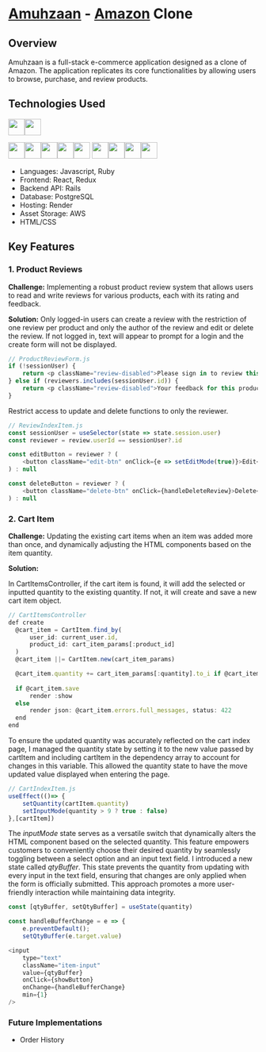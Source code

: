 # [Amuhzaan](https://amuhzaan.onrender.com/) - [Amazon](https://www.amazon.com/) Clone

## Overview

Amuhzaan is a full-stack e-commerce application designed as a clone of Amazon. The application replicates its core functionalities by allowing users to browse, purchase, and review products.

## Technologies Used
<img src="https://img.shields.io/badge/JavaScript-323330?style=for-the-badge&logo=javascript&logoColor=F7DF1E" height="33"/><img src="https://img.shields.io/badge/Ruby-CC342D?style=for-the-badge&logo=ruby&logoColor=white" height="33" />

<img src="https://img.shields.io/badge/React-20232A?style=for-the-badge&logo=react&logoColor=61DAFB" height="33"/><img src="https://img.shields.io/badge/Redux-593D88?style=for-the-badge&logo=redux&logoColor=white" height="33"/><img src="https://img.shields.io/badge/React_Router-CA4245?style=for-the-badge&logo=react-router&logoColor=white" height="33" /><img src="https://img.shields.io/badge/HTML-239120?style=for-the-badge&logo=html5&logoColor=white" height="33" /><img src="https://img.shields.io/badge/CSS-239120?&style=for-the-badge&logo=css3&logoColor=white" height="33"/>
<img src="https://img.shields.io/badge/Ruby_on_Rails-CC0000?style=for-the-badge&logo=ruby-on-rails&logoColor=white" height="33"/><img src="https://img.shields.io/badge/PostgreSQL-316192?style=for-the-badge&logo=postgresql&logoColor=white" height="33"/><img src="https://img.shields.io/badge/Amazon_AWS-232F3E?style=for-the-badge&logo=amazon-aws&logoColor=white" height="33" /><img src="https://img.shields.io/badge/GitHub-100000?style=for-the-badge&logo=github&logoColor=white" height="33"/>

+ Languages: Javascript, Ruby
+ Frontend: React, Redux
+ Backend API: Rails
+ Database: PostgreSQL
+ Hosting: Render
+ Asset Storage: AWS
+ HTML/CSS

## Key Features

### 1. Product Reviews

**Challenge:** Implementing a robust product review system that allows users to read and write reviews for various products, each with its rating and feedback.

**Solution:** Only logged-in users can create a review with the restriction of one review per product and only the author of the review and edit or delete the review. If not logged in, text will appear to prompt for a login and the create form will not be displayed.

```javascript
// ProductReviewForm.js
if (!sessionUser) {
    return <p className="review-disabled">Please sign in to review this product.</p>
} else if (reviewers.includes(sessionUser.id)) {
    return <p className="review-disabled">Your feedback for this product has been previously submitted. Please utilize the options above to make any necessary adjustments or remove your review.</p>
}
```
Restrict access to update and delete functions to only the reviewer.

```javascript
// ReviewIndexItem.js
const sessionUser = useSelector(state => state.session.user)
const reviewer = review.userId == sessionUser?.id

const editButton = reviewer ? (
    <button className="edit-btn" onClick={e => setEditMode(true)}>Edit</button>
) : null

const deleteButton = reviewer ? (
    <button className="delete-btn" onClick={handleDeleteReview}>Delete</button>
) : null
```

### 2. Cart Item

**Challenge:** Updating the existing cart items when an item was added more than once, and dynamically adjusting the HTML components based on the item quantity.

**Solution:** 

In CartItemsController, if the cart item is found, it will add the selected or inputted quantity to the existing quantity. If not, it will create and save a new cart item object.

```javascript
// CartItemsController
def create
  @cart_item = CartItem.find_by(
      user_id: current_user.id, 
      product_id: cart_item_params[:product_id]
  )
  @cart_item ||= CartItem.new(cart_item_params)

  @cart_item.quantity += cart_item_params[:quantity].to_i if @cart_item.persisted?
  
  if @cart_item.save
      render :show
  else
      render json: @cart_item.errors.full_messages, status: 422
  end
end
```
To ensure the updated quantity was accurately reflected on the cart index page, I managed the quantity state by setting it to the new value passed by cartItem and including cartItem in the dependency array to account for changes in this variable. This allowed the quantity state to have the move updated value displayed when entering the page.

```javascript
// CartIndexItem.js
useEffect(()=> {
    setQuantity(cartItem.quantity)
    setInputMode(quantity > 9 ? true : false)
},[cartItem])
```
The *inputMode* state serves as a versatile switch that dynamically alters the HTML component based on the selected quantity. This feature empowers customers to conveniently choose their desired quantity by seamlessly toggling between a select option and an input text field. I introduced a new state called *qtyBuffer*. This state prevents the quantity from updating with every input in the text field, ensuring that changes are only applied when the form is officially submitted. This approach promotes a more user-friendly interaction while maintaining data integrity.

```javascript
const [qtyBuffer, setQtyBuffer] = useState(quantity)

const handleBufferChange = e => {
    e.preventDefault();
    setQtyBuffer(e.target.value)

<input
    type="text"
    className="item-input"
    value={qtyBuffer}
    onClick={showButton}
    onChange={handleBufferChange}
    min={1}
/>
```
### Future Implementations
+ Order History

